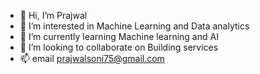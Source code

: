 - 👋 Hi, I’m Prajwal
- 👀 I’m interested in Machine Learning and Data analytics
- 🌱 I’m currently learning Machine learning and AI
- 💞️ I’m looking to collaborate on Building services
- 📫 email prajwalsoni75@gmail.com
